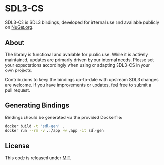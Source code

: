 # SDL3-CS

SDL3-CS is [SDL3](https://github.com/libsdl-org/SDL) bindings, developed for internal use and available publicly on [NuGet.org](https://www.nuget.org/packages/ppy.SDL3-CS).

## About

The library is functional and available for public use. While it is actively maintained, updates are primarily driven by our internal needs. Please set your expectations accordingly when using or adapting SDL3-CS in your own projects.

Contributions to keep the bindings up-to-date with upstream SDL3 changes are welcome. If you have improvements or updates, feel free to submit a pull request.

## Generating Bindings

Bindings should be generated via the provided Dockerfile:

```sh
docker build -t 'sdl-gen' .
docker run --rm -v .:/app -w /app -it sdl-gen
```

## License

This code is released under [MIT](LICENCE).

